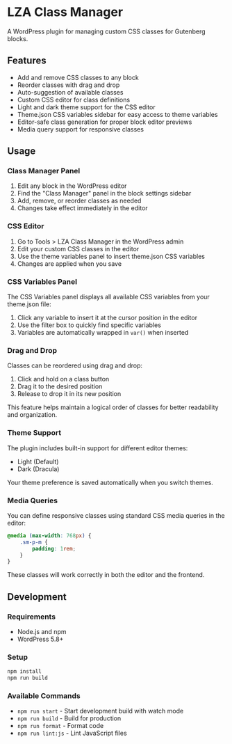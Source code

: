 # LZA Class Manager

A WordPress plugin for managing custom CSS classes for Gutenberg blocks.

## Features

- Add and remove CSS classes to any block
- Reorder classes with drag and drop
- Auto-suggestion of available classes
- Custom CSS editor for class definitions
- Light and dark theme support for the CSS editor
- Theme.json CSS variables sidebar for easy access to theme variables
- Editor-safe class generation for proper block editor previews
- Media query support for responsive classes

## Usage

### Class Manager Panel

1. Edit any block in the WordPress editor
2. Find the "Class Manager" panel in the block settings sidebar
3. Add, remove, or reorder classes as needed
4. Changes take effect immediately in the editor

### CSS Editor

1. Go to Tools > LZA Class Manager in the WordPress admin
2. Edit your custom CSS classes in the editor
3. Use the theme variables panel to insert theme.json CSS variables
4. Changes are applied when you save

### CSS Variables Panel

The CSS Variables panel displays all available CSS variables from your theme.json file:

1. Click any variable to insert it at the cursor position in the editor
2. Use the filter box to quickly find specific variables
3. Variables are automatically wrapped in `var()` when inserted

### Drag and Drop

Classes can be reordered using drag and drop:

1. Click and hold on a class button
2. Drag it to the desired position
3. Release to drop it in its new position

This feature helps maintain a logical order of classes for better readability and organization.

### Theme Support

The plugin includes built-in support for different editor themes:

- Light (Default)
- Dark (Dracula)

Your theme preference is saved automatically when you switch themes.

### Media Queries

You can define responsive classes using standard CSS media queries in the editor:

```css
@media (max-width: 768px) {
    .sm-p-m {
        padding: 1rem;
    }
}
```

These classes will work correctly in both the editor and the frontend.

## Development

### Requirements

- Node.js and npm
- WordPress 5.8+

### Setup

```bash
npm install
npm run build
```

### Available Commands

- `npm run start` - Start development build with watch mode
- `npm run build` - Build for production
- `npm run format` - Format code
- `npm run lint:js` - Lint JavaScript files
